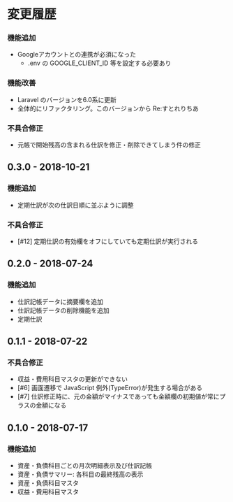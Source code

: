 # 変更履歴

<!-- ## [次期リリース] -->

### 機能追加

- Googleアカウントとの連携が必須になった
    - .env の GOOGLE_CLIENT_ID 等を設定する必要あり

### 機能改善

- Laravel のバージョンを6.0系に更新
- 全体的にリファクタリング。このバージョンから Re:すとれりちあ

### 不具合修正

- 元帳で開始残高の含まれる仕訳を修正・削除できてしまう件の修正

## 0.3.0 - 2018-10-21

### 機能追加

- 定期仕訳が次の仕訳日順に並ぶように調整

### 不具合修正

- [#12] 定期仕訳の有効欄をオフにしていても定期仕訳が実行される

## 0.2.0 - 2018-07-24

### 機能追加

- 仕訳記帳データに摘要欄を追加
- 仕訳記帳データの削除機能を追加
- 定期仕訳

## 0.1.1 - 2018-07-22

### 不具合修正

- 収益・費用科目マスタの更新ができない
- [#6] 画面遷移で JavaScript 例外(TypeError)が発生する場合がある
- [#7] 仕訳修正時に、元の金額がマイナスであっても金額欄の初期値が常にプラスの金額になる

## 0.1.0 - 2018-07-17

### 機能追加

- 資産・負債科目ごとの月次明細表示及び仕訳記帳
- 資産・負債サマリー: 各科目の最終残高の表示
- 資産・負債科目マスタ
- 収益・費用科目マスタ
